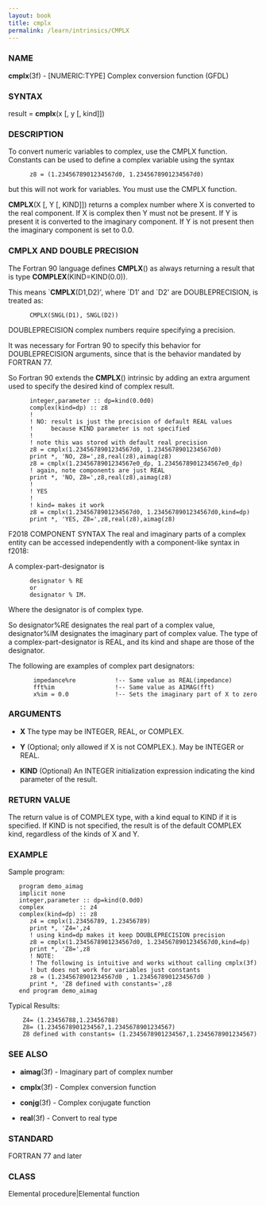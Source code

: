 ```yaml
---
layout: book
title: cmplx
permalink: /learn/intrinsics/CMPLX
---
```

### NAME

**cmplx**(3f) - \[NUMERIC:TYPE\] Complex conversion function
(GFDL)

### SYNTAX

result = **cmplx**(x \[, y \[, kind\]\])

### DESCRIPTION

To convert numeric variables to complex, use the CMPLX function.
Constants can be used to define a complex variable using the syntax

```
      z8 = (1.2345678901234567d0, 1.2345678901234567d0)
```

but this will not work for variables. You must use the CMPLX function.

**CMPLX**(X \[, Y \[, KIND\]\]) returns a complex number where X is
converted to the real component. If X is complex then Y must not be
present. If Y is present it is converted to the imaginary component. If
Y is not present then the imaginary component is set to 0.0.

### CMPLX AND DOUBLE PRECISION

The Fortran 90 language defines **CMPLX**() as always returning a result
that is type **COMPLEX**(KIND=KIND(0.0)).

This means \`**CMPLX**(D1,D2)', where \`D1' and \`D2' are
DOUBLEPRECISION, is treated as:

```
      CMPLX(SNGL(D1), SNGL(D2))
```

DOUBLEPRECISION complex numbers require specifying a precision.

It was necessary for Fortran 90 to specify this behavior for
DOUBLEPRECISION arguments, since that is the behavior mandated by
FORTRAN 77.

So Fortran 90 extends the **CMPLX**() intrinsic by adding an extra
argument used to specify the desired kind of complex result.

```
      integer,parameter :: dp=kind(0.0d0)
      complex(kind=dp) :: z8
      !
      ! NO: result is just the precision of default REAL values
      !     because KIND parameter is not specified
      !
      ! note this was stored with default real precision
      z8 = cmplx(1.2345678901234567d0, 1.2345678901234567d0)
      print *, 'NO, Z8=',z8,real(z8),aimag(z8)
      z8 = cmplx(1.2345678901234567e0_dp, 1.2345678901234567e0_dp)
      ! again, note components are just REAL
      print *, 'NO, Z8=',z8,real(z8),aimag(z8)
      !
      ! YES
      !
      ! kind= makes it work
      z8 = cmplx(1.2345678901234567d0, 1.2345678901234567d0,kind=dp)
      print *, 'YES, Z8=',z8,real(z8),aimag(z8)
```

F2018 COMPONENT SYNTAX The real and imaginary parts of a complex entity
can be accessed independently with a component-like syntax in f2018:

A complex-part-designator is

```
      designator % RE
      or
      designator % IM.
```

Where the designator is of complex type.

So designator%RE designates the real part of a complex value,
designator%IM designates the imaginary part of complex value. The type
of a complex-part-designator is REAL, and its kind and shape are those
of the designator.

The following are examples of complex part designators:

```
       impedance%re           !-- Same value as REAL(impedance)
       fft%im                 !-- Same value as AIMAG(fft)
       x%im = 0.0             !-- Sets the imaginary part of X to zero
```

### ARGUMENTS

  - **X**
    The type may be INTEGER, REAL, or COMPLEX.

  - **Y**
    (Optional; only allowed if X is not COMPLEX.). May be INTEGER or
    REAL.

  - **KIND**
    (Optional) An INTEGER initialization expression indicating the kind
    parameter of the result.

### RETURN VALUE

The return value is of COMPLEX type, with a kind equal to KIND if it is
specified. If KIND is not specified, the result is of the default
COMPLEX kind, regardless of the kinds of X and Y.

### EXAMPLE

Sample program:

```
   program demo_aimag
   implicit none
   integer,parameter :: dp=kind(0.0d0)
   complex          :: z4
   complex(kind=dp) :: z8
      z4 = cmplx(1.23456789, 1.23456789)
      print *, 'Z4=',z4
      ! using kind=dp makes it keep DOUBLEPRECISION precision
      z8 = cmplx(1.2345678901234567d0, 1.2345678901234567d0,kind=dp)
      print *, 'Z8=',z8
      ! NOTE:
      ! The following is intuitive and works without calling cmplx(3f)
      ! but does not work for variables just constants
      z8 = (1.2345678901234567d0 , 1.2345678901234567d0 )
      print *, 'Z8 defined with constants=',z8
   end program demo_aimag
```

Typical Results:

```
    Z4= (1.23456788,1.23456788)
    Z8= (1.2345678901234567,1.2345678901234567)
    Z8 defined with constants= (1.2345678901234567,1.2345678901234567)
```

### SEE ALSO

  - **aimag**(3f) - Imaginary part of complex number

  - **cmplx**(3f) - Complex conversion function

  - **conjg**(3f) - Complex conjugate function

  - **real**(3f) - Convert to real type

### STANDARD

FORTRAN 77 and later

### CLASS

Elemental procedure\|Elemental function
